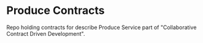 # Produce Contracts 

Repo holding contracts for describe Produce Service part of "Collaborative Contract Driven Development".
